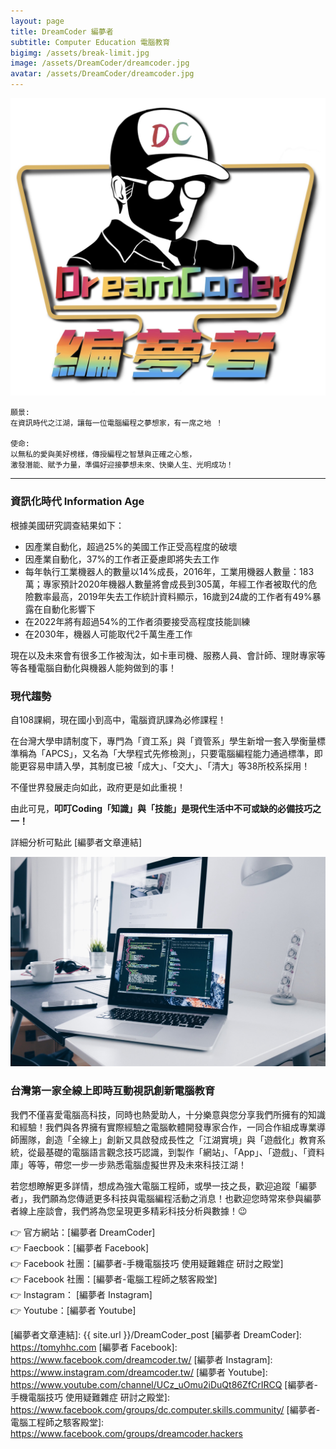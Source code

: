 ```yaml
---
layout: page
title: DreamCoder 編夢者
subtitle: Computer Education 電腦教育
bigimg: /assets/break-limit.jpg
image: /assets/DreamCoder/dreamcoder.jpg
avatar: /assets/DreamCoder/dreamcoder.jpg
---
```


![Dreamcoder logo](/assets/DreamCoder/dreamcoder.jpg)

```
願景: 
在資訊時代之江湖，讓每一位電腦編程之夢想家，有一席之地 ！  

使命: 
以無私的愛與美好榜樣，傳授編程之智慧與正確之心態，
激發潛能、賦予力量，準備好迎接夢想未來、快樂人生、光明成功！
```

---

### 資訊化時代 Information Age

根據美國研究調查結果如下：

* 因產業自動化，超過25%的美國工作正受高程度的破壞
* 因產業自動化，37%的工作者正憂慮即將失去工作
* 每年執行工業機器人的數量以14%成長，2016年，工業用機器人數量：183萬；專家預計2020年機器人數量將會成長到305萬，年經工作者被取代的危險數率最高，2019年失去工作統計資料顯示，16歲到24歲的工作者有49%暴露在自動化影響下
* 在2022年將有超過54%的工作者須要接受高程度技能訓練
* 在2030年，機器人可能取代2千萬生產工作

現在以及未來會有很多工作被淘汰，如卡車司機、服務人員、會計師、理財專家等等各種電腦自動化與機器人能夠做到的事！

### 現代趨勢

自108課綱，現在國小到高中，電腦資訊課為必修課程！

在台灣大學申請制度下，專門為「資工系」與「資管系」學生新增一套入學衡量標準稱為「APCS」，又名為「大學程式先修檢測」，只要電腦編程能力通過標準，即能更容易申請入學，其制度已被「成大」、「交大」、「清大」等38所校系採用！

不僅世界發展走向如此，政府更是如此重視！

由此可見，<b>叩叮Coding「知識」與「技能」是現代生活中不可或缺的必備技巧之一！</b>

詳細分析可點此 [編夢者文章連結]

![Dreamcoder computer](/assets/DreamCoder/dc.computer.jpg)

### 台灣第一家全線上即時互動視訊創新電腦教育

我們不僅喜愛電腦高科技，同時也熱愛助人，十分樂意與您分享我們所擁有的知識和經驗！我們與各界擁有實際經驗之電腦軟體開發專家合作，一同合作組成專業導師團隊，創造「全線上」創新又具啟發成長性之「江湖實境」與「遊戲化」教育系統，從最基礎的電腦語言觀念技巧認識，到製作「網站」、「App」、「遊戲」、「資料庫」等等，帶您一步一步熟悉電腦虛擬世界及未來科技江湖！

若您想瞭解更多詳情，想成為強大電腦工程師，或學一技之長，歡迎追蹤「編夢者」，我們願為您傳遞更多科技與電腦編程活動之消息！也歡迎您時常來參與編夢者線上座談會，我們將為您呈現更多精彩科技分析與數據！:wink:

:point_right: 官方網站：[編夢者 DreamCoder]  
:point_right: Faecbook：[編夢者 Facebook]  
:point_right: Facebook 社團：[編夢者-手機電腦技巧 使用疑難雜症 研討之殿堂]  
:point_right: Facebook 社團：[編夢者-電腦工程師之駭客殿堂]  
:point_right: Instagram： [編夢者 Instagram]  
:point_right: Youtube：[編夢者 Youtube]

[編夢者文章連結]: {{ site.url }}/DreamCoder_post
[編夢者 DreamCoder]: https://tomyhhc.com
[編夢者 Facebook]: https://www.facebook.com/dreamcoder.tw/
[編夢者 Instagram]: https://www.instagram.com/dreamcoder.tw/
[編夢者 Youtube]: https://www.youtube.com/channel/UCz_uOmu2iDuQt86ZfCrIRCQ
[編夢者-手機電腦技巧 使用疑難雜症 研討之殿堂]: https://www.facebook.com/groups/dc.computer.skills.community/ 
[編夢者-電腦工程師之駭客殿堂]: https://www.facebook.com/groups/dreamcoder.hackers

